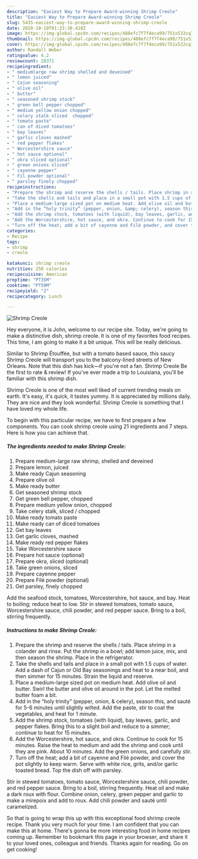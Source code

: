 ```yaml
---
description: "Easiest Way to Prepare Award-winning Shrimp Creole"
title: "Easiest Way to Prepare Award-winning Shrimp Creole"
slug: 5435-easiest-way-to-prepare-award-winning-shrimp-creole
date: 2020-10-10T01:23:30.418Z
image: https://img-global.cpcdn.com/recipes/488efc7f7f4eca99/751x532cq70/shrimp-creole-recipe-main-photo.jpg
thumbnail: https://img-global.cpcdn.com/recipes/488efc7f7f4eca99/751x532cq70/shrimp-creole-recipe-main-photo.jpg
cover: https://img-global.cpcdn.com/recipes/488efc7f7f4eca99/751x532cq70/shrimp-creole-recipe-main-photo.jpg
author: Randall Weber
ratingvalue: 4.2
reviewcount: 28371
recipeingredient:
- " mediumlarge raw shrimp shelled and deveined"
- " lemon juiced"
- " Cajun seasoning"
- " olive oil"
- " butter"
- " seasoned shrimp stock"
- " green bell pepper chopped"
- " medium yellow onion chopped"
- " celery stalk sliced  chopped"
- " tomato paste"
- " can of diced tomatoes"
- " bay leaves"
- " garlic cloves mashed"
- " red pepper flakes"
- " Worcestershire sauce"
- " hot sauce optional"
- " okra sliced optional"
- " green onions sliced"
- " cayenne pepper"
- " Fil powder optional"
- " parsley finely chopped"
recipeinstructions:
- "Prepare the shrimp and reserve the shells / tails. Place shrimp in a colander and rinse. Put the shrimp in a bowl; add lemon juice, mix, and then season the shrimp. Place in the refrigerator."
- "Take the shells and tails and place in a small pot with 1.5 cups of water. Add a dash of Cajun or Old Bay seasonings and heat to a near boil, and then simmer for 15 minutes. Strain the liquid and reserve."
- "Place a medium-large sized pot on medium heat. Add olive oil and butter. Swirl the butter and olive oil around in the pot. Let the melted butter foam a bit."
- "Add in the “holy trinity” (pepper, onion, &amp; celery), season this, and sauté for 5-6 minutes until slightly wilted. Add the paste, stir to coat the vegetables, and heat for 1 minute."
- "Add the shrimp stock, tomatoes (with liquid), bay leaves, garlic, and pepper flakes. Bring this to a slight boil and reduce to a simmer; continue to heat for 15 minutes."
- "Add the Worcestershire, hot sauce, and okra. Continue to cook for 15 minutes. Raise the heat to medium and add the shrimp and cook until they are pink. About 10 minutes. Add the green onions, and carefully stir."
- "Turn off the heat; add a bit of cayenne and Filé powder, and cover the pot slightly to keep warm. Serve with white rice, grits, and/or garlic toasted bread. Top the dish off with parsley."
categories:
- Recipe
tags:
- shrimp
- creole

katakunci: shrimp creole 
nutrition: 250 calories
recipecuisine: American
preptime: "PT35M"
cooktime: "PT50M"
recipeyield: "2"
recipecategory: Lunch

---
```



![Shrimp Creole](https://img-global.cpcdn.com/recipes/488efc7f7f4eca99/751x532cq70/shrimp-creole-recipe-main-photo.jpg)

Hey everyone, it is John, welcome to our recipe site. Today, we're going to make a distinctive dish, shrimp creole. It is one of my favorites food recipes. This time, I am going to make it a bit unique. This will be really delicious.

Similar to Shrimp Étouffée, but with a tomato based sauce, this saucy Shrimp Creole will transport you to the balcony-lined streets of New Orleans. Note that this dish has kick—if you&#39;re not a fan. Shrimp Creole Be the first to rate &amp; review! If you&#39;ve ever made a trip to Louisiana, you&#39;ll be familiar with this shrimp dish.

Shrimp Creole is one of the most well liked of current trending meals on earth. It's easy, it's quick, it tastes yummy. It is appreciated by millions daily. They are nice and they look wonderful. Shrimp Creole is something that I have loved my whole life.


To begin with this particular recipe, we have to first prepare a few components. You can cook shrimp creole using 21 ingredients and 7 steps. Here is how you can achieve that.

<!--inarticleads1-->

##### The ingredients needed to make Shrimp Creole:

1. Prepare  medium-large raw shrimp, shelled and deveined
1. Prepare  lemon, juiced
1. Make ready  Cajun seasoning
1. Prepare  olive oil
1. Make ready  butter
1. Get  seasoned shrimp stock
1. Get  green bell pepper, chopped
1. Prepare  medium yellow onion, chopped
1. Take  celery stalk, sliced / chopped
1. Make ready  tomato paste
1. Make ready  can of diced tomatoes
1. Get  bay leaves
1. Get  garlic cloves, mashed
1. Make ready  red pepper flakes
1. Take  Worcestershire sauce
1. Prepare  hot sauce (optional)
1. Prepare  okra, sliced (optional)
1. Take  green onions, sliced
1. Prepare  cayenne pepper
1. Prepare  Filé powder (optional)
1. Get  parsley, finely chopped


Add the seafood stock, tomatoes, Worcestershire, hot sauce, and bay. Heat to boiling; reduce heat to low. Stir in stewed tomatoes, tomato sauce, Worcestershire sauce, chili powder, and red pepper sauce. Bring to a boil, stirring frequently. 

<!--inarticleads2-->

##### Instructions to make Shrimp Creole:

1. Prepare the shrimp and reserve the shells / tails. Place shrimp in a colander and rinse. Put the shrimp in a bowl; add lemon juice, mix, and then season the shrimp. Place in the refrigerator.
1. Take the shells and tails and place in a small pot with 1.5 cups of water. Add a dash of Cajun or Old Bay seasonings and heat to a near boil, and then simmer for 15 minutes. Strain the liquid and reserve.
1. Place a medium-large sized pot on medium heat. Add olive oil and butter. Swirl the butter and olive oil around in the pot. Let the melted butter foam a bit.
1. Add in the “holy trinity” (pepper, onion, &amp; celery), season this, and sauté for 5-6 minutes until slightly wilted. Add the paste, stir to coat the vegetables, and heat for 1 minute.
1. Add the shrimp stock, tomatoes (with liquid), bay leaves, garlic, and pepper flakes. Bring this to a slight boil and reduce to a simmer; continue to heat for 15 minutes.
1. Add the Worcestershire, hot sauce, and okra. Continue to cook for 15 minutes. Raise the heat to medium and add the shrimp and cook until they are pink. About 10 minutes. Add the green onions, and carefully stir.
1. Turn off the heat; add a bit of cayenne and Filé powder, and cover the pot slightly to keep warm. Serve with white rice, grits, and/or garlic toasted bread. Top the dish off with parsley.


Stir in stewed tomatoes, tomato sauce, Worcestershire sauce, chili powder, and red pepper sauce. Bring to a boil, stirring frequently. Heat oil and make a dark roux with flour. Combine onion, celery, green pepper and garlic to make a mirepoix and add to roux. Add chili powder and sauté until caramelized. 

So that is going to wrap this up with this exceptional food shrimp creole recipe. Thank you very much for your time. I am confident that you can make this at home. There's gonna be more interesting food in home recipes coming up. Remember to bookmark this page in your browser, and share it to your loved ones, colleague and friends. Thanks again for reading. Go on get cooking!
